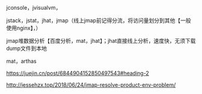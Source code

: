 jconsole，jvisualvm，

jstack，jstat，jhat，jmap（线上jmap前记得分流，将访问量划分到其他【一般使用nginx】，）

jmap堆数据分析【百度分析，mat，jhat】；jhat直接线上分析，速度快，无须下载dump文件到本地

mat，arthas

https://juejin.cn/post/6844904152850497543#heading-2

http://jessehzx.top/2018/06/24/jmap-resolve-product-env-problem/